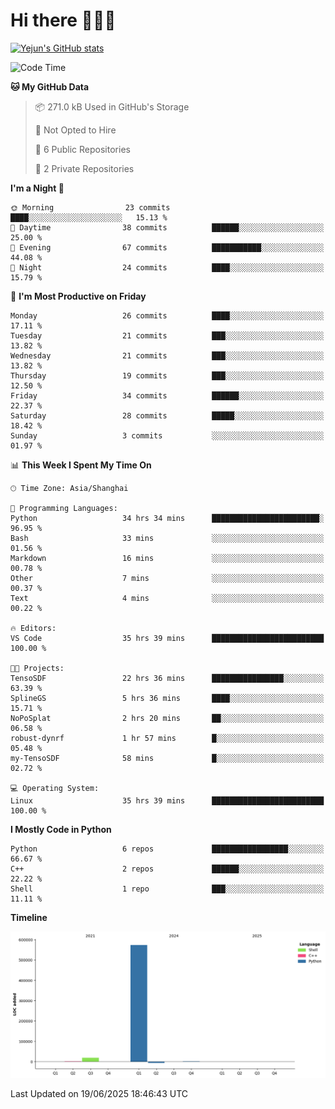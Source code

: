 # Hi there 👋👋👋


<!-- <img height="195px" src="https://github-readme-stats.vercel.app/api?username=yejun688&count_private=true&show_icons=true&hide_rank=true&title_color=0969da&bg_color=ffffff00&text_color=57606a&disable_animations=true"><img height="195px" src="https://github-readme-stats.vercel.app/api/top-langs?username=yejun688&layout=compact&title_color=0969da&bg_color=ffffff00&text_color=57606a"> -->

[![Yejun's GitHub stats](https://github-readme-stats.vercel.app/api?username=yejun688)](https://github.com/yejun688/github-readme-stats)

<!---
yejun688/yejun688 is a ✨ special ✨ repository because its `README.md` (this file) appears on your GitHub profile.
You can click the Preview link to take a look at your changes.
--->

<!--START_SECTION:waka-->
![Code Time](http://img.shields.io/badge/Code%20Time-1%2C361%20hrs%2042%20mins-blue)

**🐱 My GitHub Data** 

> 📦 271.0 kB Used in GitHub's Storage 
 > 
> 🚫 Not Opted to Hire
 > 
> 📜 6 Public Repositories 
 > 
> 🔑 2 Private Repositories 
 > 
**I'm a Night 🦉** 

```text
🌞 Morning                23 commits          ████░░░░░░░░░░░░░░░░░░░░░   15.13 % 
🌆 Daytime                38 commits          ██████░░░░░░░░░░░░░░░░░░░   25.00 % 
🌃 Evening                67 commits          ███████████░░░░░░░░░░░░░░   44.08 % 
🌙 Night                  24 commits          ████░░░░░░░░░░░░░░░░░░░░░   15.79 % 
```
📅 **I'm Most Productive on Friday** 

```text
Monday                   26 commits          ████░░░░░░░░░░░░░░░░░░░░░   17.11 % 
Tuesday                  21 commits          ███░░░░░░░░░░░░░░░░░░░░░░   13.82 % 
Wednesday                21 commits          ███░░░░░░░░░░░░░░░░░░░░░░   13.82 % 
Thursday                 19 commits          ███░░░░░░░░░░░░░░░░░░░░░░   12.50 % 
Friday                   34 commits          ██████░░░░░░░░░░░░░░░░░░░   22.37 % 
Saturday                 28 commits          █████░░░░░░░░░░░░░░░░░░░░   18.42 % 
Sunday                   3 commits           ░░░░░░░░░░░░░░░░░░░░░░░░░   01.97 % 
```


📊 **This Week I Spent My Time On** 

```text
🕑︎ Time Zone: Asia/Shanghai

💬 Programming Languages: 
Python                   34 hrs 34 mins      ████████████████████████░   96.95 % 
Bash                     33 mins             ░░░░░░░░░░░░░░░░░░░░░░░░░   01.56 % 
Markdown                 16 mins             ░░░░░░░░░░░░░░░░░░░░░░░░░   00.78 % 
Other                    7 mins              ░░░░░░░░░░░░░░░░░░░░░░░░░   00.37 % 
Text                     4 mins              ░░░░░░░░░░░░░░░░░░░░░░░░░   00.22 % 

🔥 Editors: 
VS Code                  35 hrs 39 mins      █████████████████████████   100.00 % 

🐱‍💻 Projects: 
TensoSDF                 22 hrs 36 mins      ████████████████░░░░░░░░░   63.39 % 
SplineGS                 5 hrs 36 mins       ████░░░░░░░░░░░░░░░░░░░░░   15.71 % 
NoPoSplat                2 hrs 20 mins       ██░░░░░░░░░░░░░░░░░░░░░░░   06.58 % 
robust-dynrf             1 hr 57 mins        █░░░░░░░░░░░░░░░░░░░░░░░░   05.48 % 
my-TensoSDF              58 mins             █░░░░░░░░░░░░░░░░░░░░░░░░   02.72 % 

💻 Operating System: 
Linux                    35 hrs 39 mins      █████████████████████████   100.00 % 
```

**I Mostly Code in Python** 

```text
Python                   6 repos             █████████████████░░░░░░░░   66.67 % 
C++                      2 repos             ██████░░░░░░░░░░░░░░░░░░░   22.22 % 
Shell                    1 repo              ███░░░░░░░░░░░░░░░░░░░░░░   11.11 % 
```



**Timeline**

![Lines of Code chart](https://raw.githubusercontent.com/yejun688/yejun688/main/assets/bar_graph.png)


 Last Updated on 19/06/2025 18:46:43 UTC
<!--END_SECTION:waka-->
